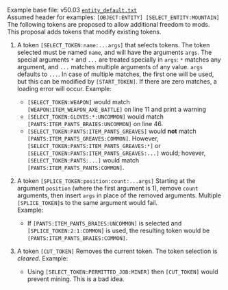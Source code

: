 Example base file: v50.03 [`entity_default.txt`](/entity_default.txt)  
Assumed header for examples: `[OBJECT:ENTITY] [SELECT_ENTITY:MOUNTAIN]`  
The following tokens are proposed to allow additional freedom to mods. This proposal adds tokens that modify existing tokens.

1. A token `[SELECT_TOKEN:name:...args]` that selects tokens.
   The token selected must be named `name`, and will have the arguments `args`. The special arguments `*` and `...` are treated specially in `args`: `*` matches any argument, and `...` matches multiple arguments of any value. `args` defaults to `...`. In case of multiple matches, the first one will be used, but this can be modified by `[START_TOKEN]`. If there are zero matches, a loading error will occur.
   Example:
   * `[SELECT_TOKEN:WEAPON]` would match `[WEAPON:ITEM_WEAPON_AXE_BATTLE]` on line 11 and print a warning
   * `[SELECT_TOKEN:GLOVES:*:UNCOMMON]` would match `[PANTS:ITEM_PANTS_BRAIES:UNCOMMON]` on line 46.
   * `[SELECT_TOKEN:PANTS:ITEM_PANTS_GREAVES]` would **not** match `[PANTS:ITEM_PANTS_GREAVES:COMMON]`. However, `[SELECT_TOKEN:PANTS:ITEM_PANTS_GREAVES:*]` or `[SELECT_TOKEN:PANTS:ITEM_PANTS_GREAVES:...]` would; hovever, `[SELECT_TOKEN:PANTS:...]` would match `[PANTS:ITEM_PANTS_PANTS:COMMON]`.
   
1. A token `[SPLICE_TOKEN:position:count:...args]`
   Starting at the argument `position` (where the first argument is 1), remove `count` arguments, then insert `args` in place of the removed arguments. Multiple `[SPLICE_TOKEN]`s to the same argument would fail.  
   Example:
   * If `[PANTS:ITEM_PANTS_BRAIES:UNCOMMON]` is selected and `[SPLICE_TOKEN:2:1:COMMON]` is used, the resulting token would be `[PANTS:ITEM_PANTS_BRAIES:COMMON]`.

1. A token `[CUT_TOKEN]`
   Removes the current token. The token selection is *cleared*.
   Example:
   * Using `[SELECT_TOKEN:PERMITTED_JOB:MINER]` then `[CUT_TOKEN]` would prevent mining. This is a bad idea.
